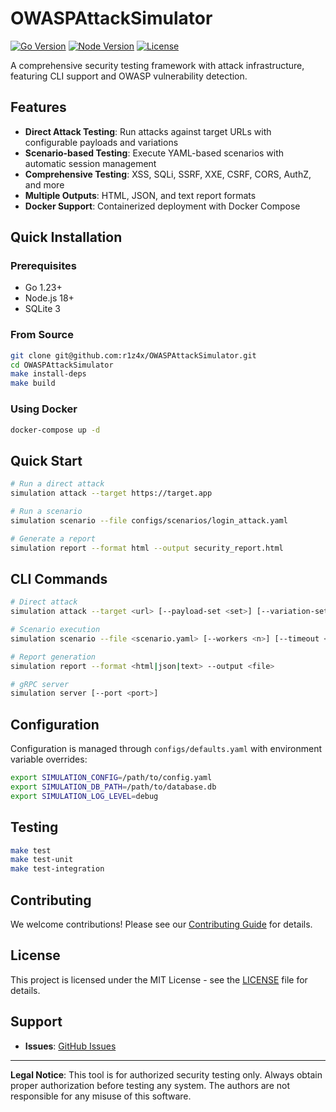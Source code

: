# OWASPAttackSimulator

[![Go Version](https://img.shields.io/badge/go-1.23+-blue.svg)](https://golang.org)
[![Node Version](https://img.shields.io/badge/node-18+-green.svg)](https://nodejs.org)
[![License](https://img.shields.io/badge/license-MIT-yellow.svg)](LICENSE)

A comprehensive security testing framework with attack infrastructure, featuring CLI support and OWASP vulnerability detection.

## Features

- **Direct Attack Testing**: Run attacks against target URLs with configurable payloads and variations
- **Scenario-based Testing**: Execute YAML-based scenarios with automatic session management
- **Comprehensive Testing**: XSS, SQLi, SSRF, XXE, CSRF, CORS, AuthZ, and more
- **Multiple Outputs**: HTML, JSON, and text report formats
- **Docker Support**: Containerized deployment with Docker Compose

## Quick Installation

### Prerequisites
- Go 1.23+
- Node.js 18+
- SQLite 3

### From Source
```bash
git clone git@github.com:r1z4x/OWASPAttackSimulator.git
cd OWASPAttackSimulator
make install-deps
make build
```

### Using Docker
```bash
docker-compose up -d
```

## Quick Start

```bash
# Run a direct attack
simulation attack --target https://target.app

# Run a scenario
simulation scenario --file configs/scenarios/login_attack.yaml

# Generate a report
simulation report --format html --output security_report.html
```

## CLI Commands

```bash
# Direct attack
simulation attack --target <url> [--payload-set <set>] [--variation-set <sets>]

# Scenario execution
simulation scenario --file <scenario.yaml> [--workers <n>] [--timeout <duration>]

# Report generation
simulation report --format <html|json|text> --output <file>

# gRPC server
simulation server [--port <port>]
```

## Configuration

Configuration is managed through `configs/defaults.yaml` with environment variable overrides:

```bash
export SIMULATION_CONFIG=/path/to/config.yaml
export SIMULATION_DB_PATH=/path/to/database.db
export SIMULATION_LOG_LEVEL=debug
```

## Testing

```bash
make test
make test-unit
make test-integration
```

## Contributing

We welcome contributions! Please see our [Contributing Guide](CONTRIBUTING.md) for details.

## License

This project is licensed under the MIT License - see the [LICENSE](LICENSE) file for details.

## Support

- **Issues**: [GitHub Issues](https://github.com/r1z4x/OWASPAttackSimulator/issues)

---

**Legal Notice**: This tool is for authorized security testing only. Always obtain proper authorization before testing any system. The authors are not responsible for any misuse of this software.
